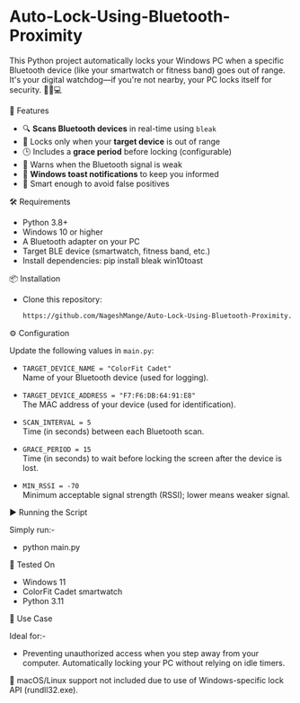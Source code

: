 # Auto-Lock-Using-Bluetooth-Proximity

This Python project automatically locks your Windows PC when a specific Bluetooth device (like your smartwatch or fitness band) goes out of range. It's your digital watchdog—if you're not nearby, your PC locks itself for security. 🕵️‍♂️💻

🚀 Features

- 🔍 **Scans Bluetooth devices** in real-time using `bleak`
- 🎯 Locks only when your **target device** is out of range
- 🕒 Includes a **grace period** before locking (configurable)
- 📶 Warns when the Bluetooth signal is weak
- 🔔 **Windows toast notifications** to keep you informed
- 🧠 Smart enough to avoid false positives

 
🛠️ Requirements

- Python 3.8+
- Windows 10 or higher
- A Bluetooth adapter on your PC
- Target BLE device (smartwatch, fitness band, etc.)
- Install dependencies:
   pip install bleak win10toast


📦 Installation

- Clone this repository:
  ```bash
  https://github.com/NageshMange/Auto-Lock-Using-Bluetooth-Proximity.git

⚙️ Configuration

Update the following values in `main.py`:

- `TARGET_DEVICE_NAME = "ColorFit Cadet"`  
  Name of your Bluetooth device (used for logging).

- `TARGET_DEVICE_ADDRESS = "F7:F6:DB:64:91:E8"`  
  The MAC address of your device (used for identification).

- `SCAN_INTERVAL = 5`  
  Time (in seconds) between each Bluetooth scan.

- `GRACE_PERIOD = 15`  
  Time (in seconds) to wait before locking the screen after the device is lost.

- `MIN_RSSI = -70`  
  Minimum acceptable signal strength (RSSI); lower means weaker signal.
             

▶️ Running the Script

  Simply run:-
- python main.py


🧪 Tested On

- Windows 11 
- ColorFit Cadet smartwatch
- Python 3.11


🧠 Use Case

Ideal for:-
- Preventing unauthorized access when you step away from your computer.
  Automatically locking your PC without relying on idle timers.


📝 macOS/Linux support not included due to use of Windows-specific lock API (rundll32.exe).



